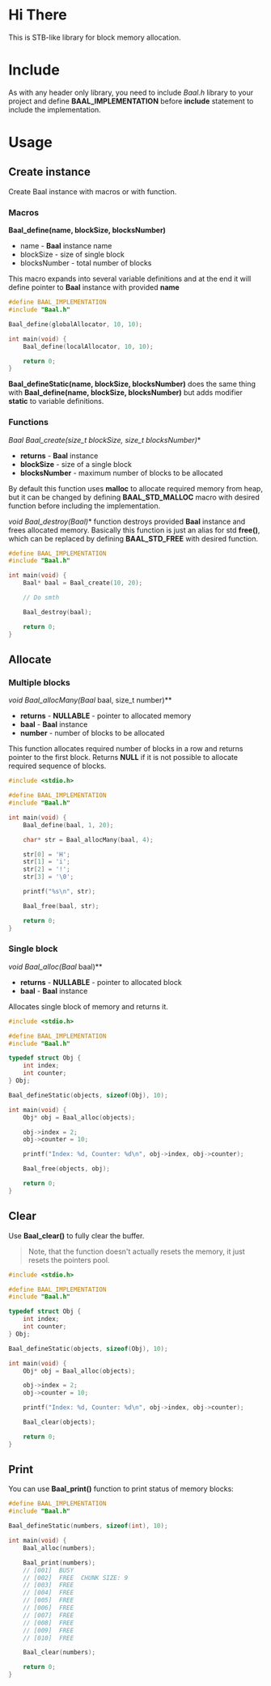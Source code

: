 # Hi There
This is STB-like library for block memory allocation.

# Include
As with any header only library, you need to include *Baal.h* library to your project and define **BAAL_IMPLEMENTATION** before **include** statement to include the implementation.

# Usage
## Create instance
Create Baal instance with macros or with function.

### Macros
**Baal_define(name, blockSize, blocksNumber)**
 - name - **Baal** instance name
 - blockSize - size of single block
 - blocksNumber - total number of blocks

This macro expands into several variable definitions and at the end it will define pointer to **Baal** instance with provided **name**
```c
#define BAAL_IMPLEMENTATION
#include "Baal.h"

Baal_define(globalAllocator, 10, 10);

int main(void) {
    Baal_define(localAllocator, 10, 10);

    return 0;
}
```

**Baal_defineStatic(name, blockSize, blocksNumber)** does the same thing with **Baal_define(name, blockSize, blocksNumber)** but adds modifier **static** to variable definitions.

### Functions
**Baal* Baal_create(size_t blockSize, size_t blocksNumber)**
 - **returns** - **Baal** instance
 - **blockSize** - size of a single block
 - **blocksNumber** - maximum number of blocks to be allocated

By default this function uses **malloc** to allocate required memory from heap, but it can be changed by defining **BAAL_STD_MALLOC** macro with desired function before including the implementation.

**void Baal_destroy(Baal*)** function destroys provided **Baal** instance and frees allocated memory. Basically this function is just an alias for std **free()**, which can be replaced by defining **BAAL_STD_FREE** with desired function.

```c
#define BAAL_IMPLEMENTATION
#include "Baal.h"

int main(void) {
    Baal* baal = Baal_create(10, 20);

    // Do smth

    Baal_destroy(baal);

    return 0;
}
```

## Allocate
### Multiple blocks
**void* Baal_allocMany(Baal* baal, size_t number)**
 - **returns** - **NULLABLE** - pointer to allocated memory
 - **baal** - **Baal** instance
 - **number** - number of blocks to be allocated

This function allocates required number of blocks in a row and returns pointer to the first block. Returns **NULL** if it is not possible to allocate required sequence of blocks.

```c
#include <stdio.h>

#define BAAL_IMPLEMENTATION
#include "Baal.h"

int main(void) {
    Baal_define(baal, 1, 20);

    char* str = Baal_allocMany(baal, 4);

    str[0] = 'H';
    str[1] = 'i';
    str[2] = '!';
    str[3] = '\0';

    printf("%s\n", str);

    Baal_free(baal, str);

    return 0;
}
```

### Single block
**void* Baal_alloc(Baal* baal)**
 - **returns** - **NULLABLE** - pointer to allocated block
 - **baal** - **Baal** instance

Allocates single block of memory and returns it. 

```c
#include <stdio.h>

#define BAAL_IMPLEMENTATION
#include "Baal.h"

typedef struct Obj {
    int index;
    int counter;
} Obj;

Baal_defineStatic(objects, sizeof(Obj), 10);

int main(void) {
    Obj* obj = Baal_alloc(objects);

    obj->index = 2;
    obj->counter = 10;

    printf("Index: %d, Counter: %d\n", obj->index, obj->counter);

    Baal_free(objects, obj);

    return 0;
}
```

## Clear
Use **Baal_clear()** to fully clear the buffer.
> Note, that the function doesn't actually resets the memory, it just resets the pointers pool.
```c
#include <stdio.h>

#define BAAL_IMPLEMENTATION
#include "Baal.h"

typedef struct Obj {
    int index;
    int counter;
} Obj;

Baal_defineStatic(objects, sizeof(Obj), 10);

int main(void) {
    Obj* obj = Baal_alloc(objects);

    obj->index = 2;
    obj->counter = 10;

    printf("Index: %d, Counter: %d\n", obj->index, obj->counter);

    Baal_clear(objects);

    return 0;
}
```

## Print
You can use **Baal_print()** function to print status of memory blocks:
```c
#define BAAL_IMPLEMENTATION
#include "Baal.h"

Baal_defineStatic(numbers, sizeof(int), 10);

int main(void) {
    Baal_alloc(numbers);

    Baal_print(numbers);
    // [001]  BUSY
    // [002]  FREE  CHUNK SIZE: 9
    // [003]  FREE
    // [004]  FREE
    // [005]  FREE
    // [006]  FREE
    // [007]  FREE
    // [008]  FREE
    // [009]  FREE
    // [010]  FREE

    Baal_clear(numbers);

    return 0;
}
```